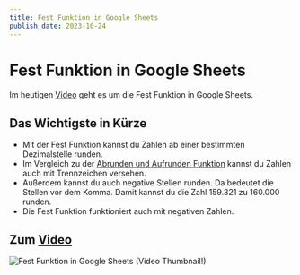 ```yaml
---
title: Fest Funktion in Google Sheets
publish_date: 2023-10-24
---
```


# Fest Funktion in Google Sheets

Im heutigen [Video](https://youtu.be/fG_3u-pHSo8) geht es um die Fest Funktion in Google Sheets. 

## Das Wichtigste in Kürze

- Mit der Fest Funktion kannst du Zahlen ab einer bestimmten Dezimalstelle runden.
- Im Vergleich zu der [Abrunden und Aufrunden Funktion](https://youtu.be/kbM9Rzii0Ns) kannst du Zahlen auch mit Trennzeichen versehen.
- Außerdem kannst du auch negative Stellen runden. Da bedeutet die Stellen vor dem Komma. Damit kannst du die Zahl 159.321 zu 160.000 runden.
- Die Fest Funktion funktioniert auch mit negativen Zahlen.

## Zum [Video](https://youtu.be/fG_3u-pHSo8)

![Fest Funktion in Google Sheets (Video Thumbnail!)](../../thumbnails/Fertig523.jpg "Fest Funktion in Google Sheets (Video Thumbnail!)")